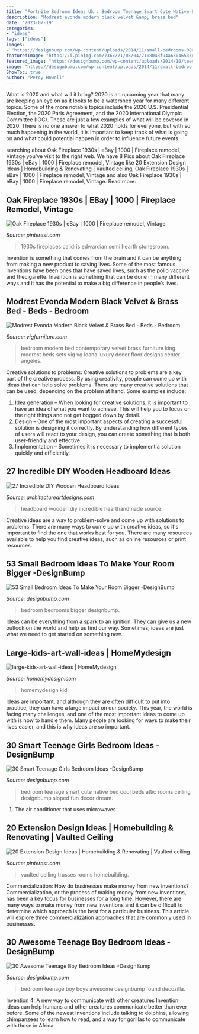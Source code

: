 ```yaml
---
title: "Fortnite Bedroom Ideas Uk : Bedroom Teenage Smart Cute Hative Bed Cool Beds Attic Rooms Ceiling Designbump Sloped Fun Decor Dream"
description: "Modrest evonda modern black velvet &amp; brass bed"
date: "2023-07-19"
categories:
- "ideas"
tags: ["ideas"]
images:
- "https://designbump.com/wp-content/uploads/2014/11/small-bedrooms-006.jpg"
featuredImage: "https://i.pinimg.com/736x/71/08/04/7108048f94a630465336586cf34ab348.jpg"
featured_image: "https://designbump.com/wp-content/uploads/2014/10/teenage-boys-bedroom-ideas-024.jpg"
image: "https://designbump.com/wp-content/uploads/2014/11/small-bedrooms-006.jpg"
ShowToc: true
author: "Percy Howell"
---
```



What is 2020 and what will it bring?
2020 is an upcoming year that many are keeping an eye on as it looks to be a watershed year for many different topics. Some of the more notable topics include the 2020 U.S. Presidential Election, the 2020 Paris Agreement, and the 2020 International Olympic Committee (IOC). These are just a few examples of what will be covered in 2020. There is no one answer to what 2020 holds for everyone, but with so much happening in the world, it is important to keep track of what is going on and what could potential happen in order to influence future events.

	

		
searching about Oak Fireplace 1930s | eBay | 1000 | Fireplace remodel, Vintage you've visit to the right web. We have 8 Pics about Oak Fireplace 1930s | eBay | 1000 | Fireplace remodel, Vintage like 20 Extension Design Ideas | Homebuilding &amp; Renovating | Vaulted ceiling, Oak Fireplace 1930s | eBay | 1000 | Fireplace remodel, Vintage and also Oak Fireplace 1930s | eBay | 1000 | Fireplace remodel, Vintage. Read more:
		
    
## Oak Fireplace 1930s | EBay | 1000 | Fireplace Remodel, Vintage

<img loading=lazy src="https://i.pinimg.com/736x/70/f1/ef/70f1ef2a8092d1ef187740ca01b08e0d.jpg" onerror="this.onerror=null;this.src='https://tse4.mm.bing.net/th?id=OIP.whiKwZ7sX3nY0IH2LApEqQHaJ3&amp;pid=15.1';" alt="Oak Fireplace 1930s | eBay | 1000 | Fireplace remodel, Vintage">

_Source: pinterest.com_

>1930s fireplaces calidris edwardian semi hearth stonesroom. 

	

Invention is something that comes from the brain and it can be anything from making a new product to saving lives. Some of the most famous inventions have been ones that have saved lives, such as the polio vaccine and thecigarette. Invention is something that can be done in many different ways and it has the potential to make a big difference in people’s lives.

    
## Modrest Evonda Modern Black Velvet &amp; Brass Bed - Beds - Bedroom

<img loading=lazy src="https://www.vigfurniture.com/media/catalog/product/cache/1/image/1200x/17f82f742ffe127f42dca9de82fb58b1/b/d/bd1819_75444_evonda_black_11-20-2018_hr_01.jpg" onerror="this.onerror=null;this.src='https://tse3.mm.bing.net/th?id=OIP.HiJkPzX1O98_9N3iyI6yVgHaFL&amp;pid=15.1';" alt="Modrest Evonda Modern Black Velvet &amp; Brass Bed - Beds - Bedroom">

_Source: vigfurniture.com_

>bedroom modern bed contemporary velvet brass furniture king modrest beds sets vig vg loana luxury decor floor designs center angeles. 

	

Creative solutions to problems:
Creative solutions to problems are a key part of the creative process. By using creativity, people can come up with ideas that can help solve problems. There are many creative solutions that can be used, depending on the problem at hand. Some examples include:
1. Idea generation – When looking for creative solutions, it is important to have an idea of what you want to achieve. This will help you to focus on the right things and not get bogged down by detail.
2. Design – One of the most important aspects of creating a successful solution is designing it correctly. By understanding how different types of users will react to your design, you can create something that is both user-friendly and effective.
3. Implementation – Sometimes it is necessary to implement a solution quickly and efficiently.

    
## 27 Incredible DIY Wooden Headboard Ideas

<img loading=lazy src="http://www.architectureartdesigns.com/wp-content/uploads/2014/05/261.jpg" onerror="this.onerror=null;this.src='https://tse4.mm.bing.net/th?id=OIP.mPClrAdlyjrPXCdEUO2RgQHaLG&amp;pid=15.1';" alt="27 Incredible DIY Wooden Headboard Ideas">

_Source: architectureartdesigns.com_

>headboard wooden diy incredible hearthandmade source. 

	

Creative ideas are a way to problem-solve and come up with solutions to problems. There are many ways to come up with creative ideas, so it's important to find the one that works best for you. There are many resources available to help you find creative ideas, such as online resources or print resources.

    
## 53 Small Bedroom Ideas To Make Your Room Bigger -DesignBump

<img loading=lazy src="https://designbump.com/wp-content/uploads/2014/11/small-bedrooms-006.jpg" onerror="this.onerror=null;this.src='https://tse3.mm.bing.net/th?id=OIP.rBKCXsvXyh01LCunrjSYXwHaKi&amp;pid=15.1';" alt="53 Small Bedroom Ideas To Make Your Room Bigger -DesignBump">

_Source: designbump.com_

>bedroom bedrooms bigger designbump. 

	

Ideas can be everything from a spark to an ignition. They can give us a new outlook on the world and help us find our way. Sometimes, ideas are just what we need to get started on something new.

    
## Large-kids-art-wall-ideas | HomeMydesign

<img loading=lazy src="https://homemydesign.com/wp-content/uploads/2018/07/large-kids-art-wall-ideas.jpg" onerror="this.onerror=null;this.src='https://tse2.mm.bing.net/th?id=OIP._kyggLcT9nrQ1u0hSBCGRwHaLI&amp;pid=15.1';" alt="large-kids-art-wall-ideas | HomeMydesign">

_Source: homemydesign.com_

>homemydesign kid. 

	

Ideas are important, and although they are often difficult to put into practice, they can have a large impact on our society. This year, the world is facing many challenges, and one of the most important ideas to come up with is how to handle them. Many people are looking for ways to make their lives easier, and this is why ideas are so important.

    
## 30 Smart Teenage Girls Bedroom Ideas -DesignBump

<img loading=lazy src="https://designbump.com/wp-content/uploads/2014/09/teenage-girl-bedroom-ideaas-014.jpg" onerror="this.onerror=null;this.src='https://tse4.mm.bing.net/th?id=OIP.okV7_NwxkgjD14VTyNuedgHaGZ&amp;pid=15.1';" alt="30 Smart Teenage Girls Bedroom Ideas -DesignBump">

_Source: designbump.com_

>bedroom teenage smart cute hative bed cool beds attic rooms ceiling designbump sloped fun decor dream. 

	

1. The air conditioner that uses microwaves

    
## 20 Extension Design Ideas | Homebuilding &amp; Renovating | Vaulted Ceiling

<img loading=lazy src="https://i.pinimg.com/736x/71/08/04/7108048f94a630465336586cf34ab348.jpg" onerror="this.onerror=null;this.src='https://tse3.mm.bing.net/th?id=OIP.Kh5wokGV8gxXXbpPrGmBpgHaLH&amp;pid=15.1';" alt="20 Extension Design Ideas | Homebuilding &amp; Renovating | Vaulted ceiling">

_Source: pinterest.com_

>vaulted ceiling trusses rooms homebuilding. 

	

Commercialization: How do businesses make money from new inventions?
Commercialization, or the process of making money from new inventions, has been a key focus for businesses for a long time. However, there are many ways to make money from new inventions and it can be difficult to determine which approach is the best for a particular business. This article will explore three commercialization approaches that are commonly used in businesses.

    
## 30 Awesome Teenage Boy Bedroom Ideas -DesignBump

<img loading=lazy src="https://designbump.com/wp-content/uploads/2014/10/teenage-boys-bedroom-ideas-024.jpg" onerror="this.onerror=null;this.src='https://tse1.mm.bing.net/th?id=OIP.A4U1VQF9cu2jo4ubTmK-NwHaJ4&amp;pid=15.1';" alt="30 Awesome Teenage Boy Bedroom Ideas -DesignBump">

_Source: designbump.com_

>bedroom teenage boy boys awesome designbump found decozilla. 

	

Invention 4: A new way to communicate with other creatures
Invention ideas can help humans and other creatures communicate better than ever before. Some of the newest inventions include talking to dolphins, allowing chimpanzees to learn how to read, and a way for gorillas to communicate with those in Africa.

